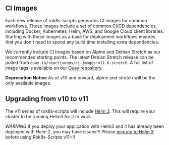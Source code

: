 ## CI Images

Each new release of rok8s-scripts generates CI images for common workflows. These images include a set of common CI/CD dependencies, including Docker, Kubernetes, Helm, AWS, and Google Cloud client libraries. Starting with these images as a base for deployment workflows ensures that you don't need to spend any build time installing extra dependencies.

We currently include CI Images based on Alpine and Debian Stretch as our recommended starting points. The latest Debian Stretch release can be pulled from `quay.io/reactiveops/ci-images:v11.6-stretch`. A full list of image tags is available on our [Quay repository](https://quay.io/repository/reactiveops/ci-images).

**Deprecation Notice** As of v10 and onward, alpine and stretch will be the only available images.

## Upgrading from v10 to v11

The v11 series of rok8s-scripts will include [Helm 3](https://helm.sh/blog/helm-3-released/). This will require your cluster to be running Helm3 for it to work.

*WARNING* If you deploy your application with Helm3 and it has already been deployed with Helm 2, you may have issues!!! Please [migrate to Helm 3](https://helm.sh/docs/topics/v2_v3_migration/) before using Rok8s-Scripts v11+!!
